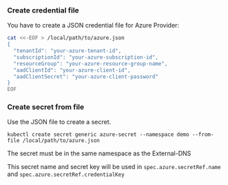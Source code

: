 ### Create credential file
You have to create a JSON credential file for Azure Provider:
```bash
cat <<-EOF > /local/path/to/azure.json
{
  "tenantId": "your-azure-tenant-id",
  "subscriptionId": "your-azure-subscription-id",
  "resourceGroup": "your-azure-resource-group-name",
  "aadClientId": "your-azure-client-id",
  "aadClientSecret": "your-azure-client-password"
}
EOF
```

### Create secret from file
Use the JSON file to create a secret.

```shell
kubectl create secret generic azure-secret --namespace demo --from-file /local/path/to/azure.json
```

The secret must be in the same namespace as the External-DNS

This secret name and secret key will be used in `spec.azure.secretRef.name` and `spec.azure.secretRef.credentialKey`
